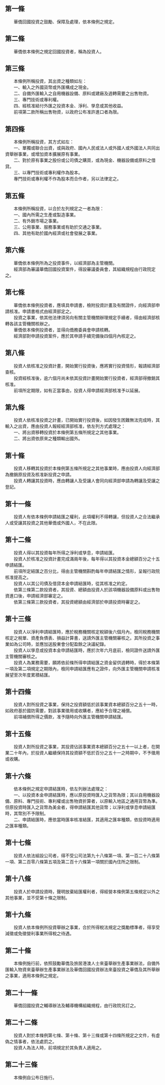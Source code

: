 第一條 
-------
　　華僑回國投資之鼓勵、保障及處理，依本條例之規定。  


第二條 
-------
　　華僑依本條例之規定回國投資者，稱為投資人。  


第三條 
-------
　　本條例所稱投資，其出資之種類如左：  
　　一、輸入之外國貨幣或外匯構成之現金。  
　　二、自備外匯輸入之自用機器設備、原料或建廠及週轉需要之出售物資。  
　　三、專門技術或專利權。  
　　四、經核准結付外匯之投資本金、淨利、孳息或其他收益。  
　　前項第二款所稱出售物資，以政府公布准許進口者為限。  


第四條 
-------
　　本條例所稱投資，其方式如左：  
　　一、單獨或聯合出資，或與政府、國內人民或法人或外國人或外國法人共同出資舉辦事業，或增加資本擴展原有事業。  
　　二、對於原有事業之股份或公司債之購買，或為現金、機器設備或原料之借貸。  
　　三、以專門技術或專利權作為股本。  
　　專門技術或專利權不作為股本而合作者，另以法律定之。  


第五條 
-------
　　本條例所稱投資，以合於左列規定之一者為限：  
　　一、國內所需之生產或製造事業。  
　　二、有外銷市場之事業。  
　　三、公用事業、服務事業或有助於交通之事業。  
　　四、其他有助於國內經濟或社會發展之事業。  


第六條 
-------
　　華僑依本條例所為之投資事件，以經濟部為主管機關。  
　　經濟部為審議華僑回國投資案件，得設審議委員會，其組織規程由行政院定之。  


第七條 
-------
　　華僑依本條例投資者，應填具申請書，檢附投資計畫及有關證件，向經濟部申請核准。申請書格式由經濟部定之。  
　　投資之事業，依其他法律須另向有關主管機關辦理規定手續者，得由經濟部核轉各該主管機關核辦之。  
　　華僑依本條例投資者，並得向僑務委員會申請核轉。  
　　經濟部對申請投資案件，應於其申請手續完備後四個月內核定之。  


第八條 
-------
　　投資人依核准之投資計畫，開始實行投資後，應將實行投資情形，報請經濟部查核。  
　　投資經核准後，逾六個月尚未依其投資計畫開始實行投資者，經濟部得撤銷其核准。  
　　前項所定期限，如有正當事由，投資人得申請經濟部核准予以延展。  


第九條 
-------
　　投資人依核准投資之計畫，已開始實行投資後，如因發生困難無法完成時，其輸入之出資，應由投資人報經經濟部核准，依左列方式處理之：  
　　一、將出資移轉投資於本條例第五條所規定之其他事業。  
　　二、將出資依原來之種類輸出國外。  


第十條 
-------
　　投資人移轉其投資於本條例第五條所規定之其他事業時，應由投資人向經濟部為撤銷原投資及核准新投資之申請。  
　　投資人轉讓其投資時，應由轉讓人及受讓人會同向經濟部申請為轉讓及受讓之登記。  


第十一條 
---------
　　投資人有依本條例申請結匯之權利，此項權利不得轉讓，但投資人之合法繼承人或受讓其投資之其他華僑或外國人，不在此限。  


第十二條 
---------
　　投資人得以其投資每年所得之淨利或孳息，申請結匯。  
　　投資人於核准之投資計畫完成滿兩年後，每年得以其投資本金總額百分之十五申請結匯。  
　　前項所定結匯之百分比，得由主管機關斟酌每年申請結匯之情形，呈報行政院核准提高之。  
　　投資人以其公司債及借貸本金申請結匯時，從其核准之約定。  
　　依第三條第二款投資者，其投資、總額由投資人於該項機器設備原料或出售物資進口後，申請經濟部審定之。  
　　依第三條第三款投資者，其投資總額由經濟部於申請投資時審定之。  


第十三條 
---------
　　投資人以淨利申請結匯時，應於稅務機關核定稅額後六個月內，檢同稅務機關核定之稅單、資產負債表、損益計算書，送請外匯主管機關審核之。其所投資之事業如為公司時，並應加送股東會分配盈餘之決議紀錄。  
　　投資人以孳息或投資本金申請結匯時，應於次年六月底前，檢同證件送請外匯主管機關審核之。  
　　投資人為業務需要，願將依前條所得申請結匯之資金留供週轉時，得於本條第一項及第二項規定之期限內，檢同申請結匯應有之證件，向外匯主管機關申請核准展望至次年度累積結匯。  


第十四條 
---------
　　投資人對所投資之事業，保持之投資額低於該事業資本總額百分之五十一時，如政府基於國防需要，對該事業徵用或收購者，應給予合理之補償。  
　　前項補償所得之價款，准予隨時向外匯主管機關申請結匯。  


第十五條 
---------
　　投資人對所投資之事業，其投資佔該事業資本總額百分之五十一以上者，在開業二十年內，於投資人繼續保持其投資額不低於百分之五十一之時期中，不予徵用或收購。  


第十六條 
---------
　　依本條例之規定申請結匯時，依左列辦法處理之：  
　　一、以投資本金申請結匯時，應以原投資時匯入之貨幣為限；其以自用機器設備、原料、專門技術、專利權或出售物資折算者，以原輸入地區之通用貨幣為準。但原投資時匯入之貨幣為美金者，得申請結匯其他貨幣；以淨利或孳息申請結匯時，其幣別不予限制。  
　　二、申請結匯時，應依當時匯率核准結匯，其適用之匯率種類，依投資時適用之匯率種類。  


第十七條 
---------
　　投資人依法組設公司者，得不受公司法第九十八條第一項、第一百二十八條第一項、第二百零八條第五項及第二百十六條第一項關於國內住所之限制。  


第十八條 
---------
　　投資人於申請投資時，聲明放棄結匯權利者，得經營本條例第五條規定以外之其他事業，並不受第十條之限制。  


第十九條 
---------
　　投資人依本條例所投資舉辦之事業，合於所得稅法規定之獎勵標準者，得享受減徵或免徵營利事業所得稅之待遇。  


第二十條 
---------
　　本條例施行前，依照鼓勵華僑及旅居港澳人士來臺舉辦生產事業辦法，自備外匯輸入物資來臺舉辦生產事業辦法及華僑回國投資辦法來臺投資之華僑及其所舉辦之事業，適用本條例之規定。  


第二十一條 
-----------
　　華僑回國投資之輔導辦法及輔導機構組織規程，由行政院另訂之。  


第二十二條 
-----------
　　投資人對於本條例第七條、第十條、第十三條或第十四條所規定之文件，有虛偽之情事者，依法處罰之。  
　　投資人為法人時，前項規定於其負責人適用之。  


第二十三條 
-----------
　　本條例自公布日施行。